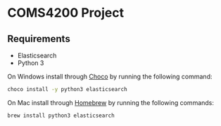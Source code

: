 # COMS4200 Project

## Requirements

- Elasticsearch
- Python 3

On Windows install through [Choco](https://chocolatey.org/docs/installation) by
running the following command:

```bash
choco install -y python3 elasticsearch
```

On Mac install through [Homebrew](https://brew.sh/) by running the following
commands:

```bash
brew install python3 elasticsearch
```


